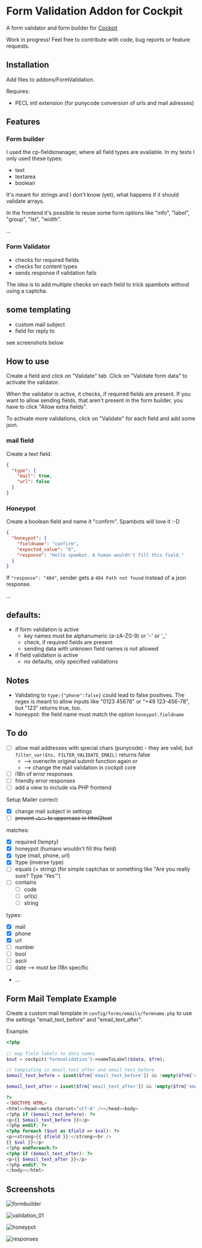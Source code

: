 # Form Validation Addon for Cockpit

A form validator and form builder for [Cockpit](https://github.com/agentejo/cockpit)

Work in progress! Feel free to contribute with code, bug reports or feature requests.

## Installation

Add files to addons/FormValidation.

Requires:

* PECL intl extension (for punycode conversion of urls and mail adresses)

## Features

### Form builder

I used the cp-fieldsmanager, where all field types are available. In my tests I only used these types:

* text
* textarea
* boolean

It's meant for strings and I don't know (yet), what happens if it should validate arrays.

In the frontend it's possible to reuse some form options like "info", "label", "group", "lst", "width".

...

### Form Validator

* checks for required fields
* checks for content types
* sends response if validation fails

The idea is to add multiple checks on each field to trick spambots without using a captcha.

## some templating

* custom mail subject
* field for reply to

see screenshots below

## How to use

Create a field and click on "Validate" tab. Click on "Validate form data" to activate the validator.

When the validator is active, it checks, if required fields are present. If you want to allow sending fields, that aren't present in the form builder, you have to click "Allow extra fields".

To activate more validations, click on "Validate" for each field and add some json.

### mail field

Create a text field.

```json
{
  "type": {
    "mail": true,
    "url": false
  }
}
```

### Honeypot

Create a boolean field and name it "confirm". Spambots will love it :-D

```json
{
  "honeypot": {
    "fieldname": "confirm",
    "expected_value": "0",
    "response": "Hello spambot. A human wouldn't fill this field."
  }
}
```

If `"response": "404"`, sender gets a `404 Path not found` instead of a json response.

...



## defaults:

  * if form validation is active
    * key names must be alphanumeric (a-zA-Z0-9) or '-' or '_'
    * check, if required fields are present
    * sending data with unknown field names is not allowed
  * if field validation is active
    * no defaults, only specified validations

## Notes

* Validating to `type:{"phone":false}` could lead to false positives. The regex is meant to allow inputs like "0123 45678" or "+49 123-456-78", but "123" returns true, too.
* honeypot: the field name must match the option `honeypot.fieldname`

## To do

* [ ] allow mail addresses with special chars (punycode) - they are valid, but `filter_var($to, FILTER_VALIDATE_EMAIL)` returns false
  * --> overwrite original submit function again or
  * --> change the mail validation in cockpit core
* [ ] i18n of error responses
* [ ] friendly error responses
* [ ] add a view to include via PHP frontend

Setup Mailer correct:

* [x] change mail subject in settings
* [ ] <del>prevent `<br>` to uppercase in Html2text</del>

matches:

  * [x] required (!empty)
  * [x] honeypot (humans wouldn't fill this field)
  * [x] type (mail, phone, url)
  * [x] !type (inverse type)
  * [ ] equals (= string) (for simple captchas or something like "Are you really sure? Type 'Yes'")
  * [ ] contains
    * [ ] code
    * [ ] url(s)
    * [ ] string
  
types:

  * [x] mail
  * [x] phone
  * [x] url
  * [ ] number
  * [ ] bool
  * [ ] ascii
  * [ ] date --> must be i18n specific
  * ...

## Form Mail Template Example

Create a custom mail template in `config/forms/emails/formname.php` to use the settings "email_text_before" and "email_text_after".

Example:

```php
<?php
    
// map field labels to data names
$out = cockpit('formvalidation')->nameToLabel($data, $frm);

// templating in email_text_after and email_text_before
$email_text_before = isset($frm['email_text_before']) && !empty($frm['email_text_before']) ? cockpit('formvalidation')->map($frm['email_text_before'], $data) : false;

$email_text_after = isset($frm['email_text_after']) && !empty($frm['email_text_after']) ? cockpit('formvalidation')->map($frm['email_text_after'], $data) : false;

?>
<!DOCTYPE HTML>
<html><head><meta charset="utf-8" /></head><body>
<?php if ($email_text_before): ?>
<p>{{ $email_text_before }}</p>
<?php endif; ?>
<?php foreach ($out as $field => $val): ?>
<p><strong>{{ $field }}:</strong><br />
{{ $val }}</p>
<?php endforeach;?>
<?php if ($email_text_after): ?>
<p>{{ $email_text_after }}</p>
<?php endif; ?>
</body></html>
```

## Screenshots

![formbuilder](https://user-images.githubusercontent.com/13042193/45387246-cb872400-b615-11e8-975a-5964e4b8a08b.png)

![validation_01](https://user-images.githubusercontent.com/13042193/45387250-cc1fba80-b615-11e8-9b7c-e8e04308a0f9.png)

![honeypot](https://user-images.githubusercontent.com/13042193/45387248-cc1fba80-b615-11e8-9ce6-81fc2993078a.png)

![responses](https://user-images.githubusercontent.com/13042193/45387249-cc1fba80-b615-11e8-95ea-f1bd4d9f8b35.png)